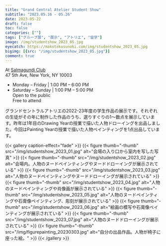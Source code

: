 ```yaml
---
title: "Grand Central Atelier Student Show"
subtitle: "2023.05.16 - 05.26"
date: 2023-05-22
draft: false
toc: false
categories: [""]
tags: ["グループ展", "展示", "アトリエ", "留学"]
image: /img/studentshow_2023_05.jpg
eyecatch: https://makotokusunoki.com/img/studentshow_2023_05.jpg
bigimg: [{src: "/img/studentshow_2023_05.jpg"}]
comment: true
---
```

At [Salmagundi Club](https://salmagundi.org/)  
47 5th Ave, New York, NY 10003
- Monday – Friday | 1:00 PM – 6:00 PM
- Saturday – Sunday | 1:00 PM – 5:00 PM  
Open to the public  
Free to attend

グランドセントラルアトリエの2022-23年度の学生作品の展示です。それぞれの生徒がその年に制作した作品のうち、選りすぐりの1～数点を展示しています。昨年は1年目のDrawing Yearの授業で描いた人物ドローイングを出品しました。今回はPainting Yearの授業で描いた人物ペインティングを1点出品しています。

{{< gallery caption-effect="fade" >}}
  {{< figure thumb="-thumb" src="/img/studentshow_2023_01.jpg" alt="会場の入り口から室内を写した写真" >}}
  {{< figure thumb="-thumb" src="/img/studentshow_2023_02.jpg" alt="会場内。人物のヌードペインティングやヌードドローイングが展示されている" >}}
  {{< figure thumb="-thumb" src="/img/studentshow_2023_03.jpg" alt="人物のヌードペインティングやヌードドローイングが展示されている" >}}
  {{< figure thumb="-thumb" src="/img/studentshow_2023_04.jpg" alt="人物のヌードペインティングや肖像画が展示されている" >}}
  {{< figure thumb="-thumb" src="/img/studentshow_2023_05.jpg" alt="人物のヌードペインティングや石膏像ペインティング、彫刻が展示されている" >}}
  {{< figure thumb="-thumb" src="/img/studentshow_2023_06.jpg" alt="絵画の模写や石膏像ペインティングが展示されている" >}}
  {{< figure thumb="-thumb" src="/img/studentshow_2023_07.jpg" alt="人物のヌードドローイングが展示されている" >}}
  {{< figure thumb="-thumb" src="/img/figurepainting_20230303.jpg" alt="自分の出品作品。人物が椅子に座った絵。" >}}
{{< /gallery >}}

